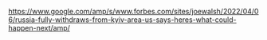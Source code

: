 https://www.google.com/amp/s/www.forbes.com/sites/joewalsh/2022/04/06/russia-fully-withdraws-from-kyiv-area-us-says-heres-what-could-happen-next/amp/